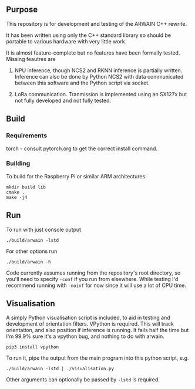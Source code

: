 ## Purpose

This repository is for development and testing of the ARWAIN C++ rewrite.

It has been written using only the C++ standard library so should be portable to various hardware with very little work.

It is almost feature-complete but no features have been formally tested. Missing feautres are

1. NPU inference, though NCS2 and RKNN inference is partially written. Inference can also be done by Python NCS2 with data communicated between this software and the Python script via socket.

2. LoRa communication. Tranmission is implemented using an SX127x but not fully developed and not fully tested.

## Build

### Requirements
torch - consult pytorch.org to get the correct install command.

### Building
To build for the Raspberry Pi or similar ARM architectures:
```
mkdir build lib
cmake .
make -j4
```

## Run
To run with just console output
```
./build/arwain -lstd
```
For other options run
```
./build/arwain -h
```
Code currently assumes running from the repository's root directory, so you'll need to specify `-conf` if you run from elsewhere. While testing I'd recommend running with `-noinf` for now since it will use a lot of CPU time.

## Visualisation
A simply Python visualisation script is included, to aid in testing and development of orientation filters. VPython is required. This will track orientation, and also position if inference is running. It fails half the time but I'm 99.9% sure it's a vpython bug, and nothing to do with arwain.
```
pip3 install vpython
```
To run it, pipe the output from the main program into this python script, e.g.
```
./build/arwain -lstd | ./visualisation.py
```
Other arguments can optionally be passed by `-lstd` is required.
